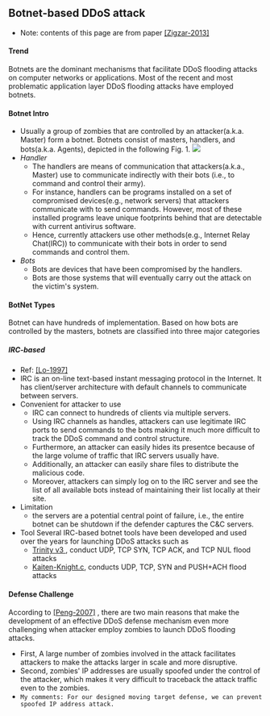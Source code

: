 Botnet-based DDoS attack
---

- Note: contents of this page are from paper [[Zigzar-2013]]()

#### Trend
Botnets are the dominant mechanisms that facilitate DDoS flooding attacks on computer networks or applications. Most of the recent and most problematic application layer DDoS flooding attacks have employed botnets.


#### Botnet Intro
- Usually a group of zombies that are controlled by an attacker(a.k.a. Master) form a botnet. Botnets consist of masters, handlers, and bots(a.k.a. Agents), depicted in the following Fig. 1.
![](https://github.com/hxwang/Security-Summary/blob/master/DDoS/botnet-example.PNG)
- *Handler*
    -  The handlers are means of communication that attackers(a.k.a., Master) use to communicate indirectly with their bots (i.e., to command and control their army).
    -  For instance, handlers can be programs installed on a set of compromised devices(e.g., network servers) that attackers communicate with to send commands. However, most of these installed programs leave unique footprints behind that are detectable with current antivirus software.
    - Hence, currently attackers use other methods(e.g., Internet Relay Chat(IRC)) to communicate with their bots in order to send commands and control them.
- *Bots*
    - Bots are devices that have been compromised by the handlers. 
    - Bots are those systems that will eventually carry out the attack on the victim's system.
    
#### BotNet Types
Botnet can have hundreds of implementation. Based on how bots are controlled by the masters, botnets are classified into three major categories

##### IRC-based
- Ref: [[Lo-1997]](http://www.irchelp.org/irchelp/irctutorial.html)
- IRC is an on-line text-based instant messaging protocol in the Internet.  It has client/server architecture with default channels to communicate between servers.
- Convenient for attacker to use
    - IRC can connect to hundreds of clients via multiple servers. 
    - Using IRC channels as handles, attackers can use legitimate IRC ports to send commands to the bots making it much more difficult to track the DDoS command and control structure. 
    - Furthermore, an attacker can easily hides its presentce because of the large volume of traffic that IRC servers usually have.
    - Additionally, an attacker can easily share files to distribute the malicious code.
    - Moreover, attackers can simply log on to the IRC server and see the list of all available bots instead of maintaining their list locally at their site.
- Limitation
    - the servers are a potential central point of failure, i.e., the entire botnet can be shutdown if the defender captures the C&C servers. 
- Tool
Several IRC-based botnet tools have been developed and used over the years for launching DDoS attacks such as 
    - [Trinity v3 ](http://www.deepdyve.com/lp/elsevier/trinity-v3-a-ddos-tool-hits-the-streets-SHmJZi62Y6), conduct UDP, TCP SYN, TCP ACK, and TCP NUL flood attacks
    - [Kaiten-Knight.c](http://packetstormsecurity.com/files/23939/knight.c.html), conducts UDP, TCP, SYN and PUSH+ACH flood attacks

#### Defense Challenge
According to [[Peng-2007]](http://dl.acm.org/citation.cfm?id=1216373) , there are two main reasons that make the development of an effective DDoS defense mechanism even more challenging when attacker employ zombies to launch DDoS flooding attacks.

- First, A large number of zombies involved in the attack facilitates attackers to make the attacks larger in scale and more disruptive.
- Second, zombies' IP addresses are usually spoofed under the control of the attacker, which makes it very difficult to traceback the attack traffic even to the zombies.
- `My comments: For our designed moving target defense, we can prevent spoofed IP address attack.`

